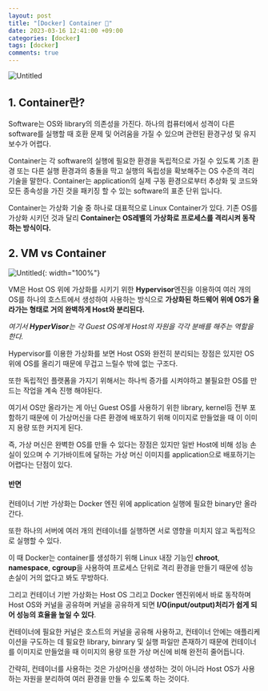 ```yaml
---
layout: post
title: "[Docker] Container 🐋"
date: 2023-03-16 12:41:00 +09:00
categories: [docker]
tags: [docker]
comments: true
---
```

![Untitled](https://geeksterminal.com/wp-content/uploads/2019/11/docker-logo-310x162.png)

## 1. Container란?

Software는 OS와 library의 의존성을 가진다. 하나의 컴퓨터에서 성격이 다른 software를 실행할 때 호환 문제 및 어려움을 가질 수 있으며 관련된 환경구성 및 유지보수가 어렵다.

Container는 각 software의 실행에 필요한 환경을 독립적으로 가질 수 있도록 기초 환경 또는 다른 실행 환경과의 충돌을 막고 실행의 독립성을 확보해주는 OS 수준의 격리 기술을 말한다. Container는 application의 실제 구동 환경으로부터 추상화 및 코드와 모든 종속성을 가진 것을 패키징 할 수 있는 software의 표준 단위 입니다.

Container는 가상화 기술 중 하나로 대표적으로 Linux Container가 있다. 기존 OS를 가상화 시키던 것과 달리 **Container는 OS레벨의 가상화로 프로세스를 격리시켜 동작하는 방식이다.**

## 2. VM vs Container

![Untitled](https://blog.kakaocdn.net/dn/JloLY/btq7WUSbsmn/uVtXFK1zOz2FRKuFNNJdQk/img.jpg){: width="100%"}

VM은 Host OS 위에 가상화를 시키기 위한 **Hypervisor**엔진을 이용하여 여러 개의 OS를 하나의 호스트에서 생성하여 사용하는 방식으로 **가상화된 하드웨어 위에 OS가 올라가는 형태로 거의 완벽하게 Host와 분리된다.**

*여기서 **HyperVisor**는 각 Guest OS에게 Host의 자원을 각각 분배를 해주는 역할을 한다.*

Hypervisor를 이용한 가상화를 보면 Host OS와 완전히 분리되는 장점은 있지만 OS위에 OS를 올리기 때문에 무겁고 느릴수 밖에 없는 구조다.

또한 독립적인 플랫폼을 가지기 위해서는 하나씩 증가를 시켜야하고 불필요한 OS를 만드는 작업을 계속 진행 해야된다. 

여기서 OS만 올라가는 게 아닌 Guest OS를 사용하기 위한 library, kernel등 전부 포함하기 때문에 이 가상머신을 다른 환경에 배포하기 위해 이미지로 만들었을 때 이 이미지 용량 또한 커지게 된다.

즉, 가상 머신은 완벽한 OS를 만들 수 있다는 장점은 있지만 일반 Host에 비해 성능 손실이 있으며 수 기가바이트에 달하는 가상 머신 이미지를 application으로 배포하기는 어렵다는 단점이 있다.

#### **반면**

컨테이너 기반 가상화는 Docker 엔진 위에 application 실행에 필요한 binary만 올라간다.

또한 하나의 서버에 여러 개의 컨테이너를 실행하면 서로 영향을 미치지 않고 독립적으로 실행할 수 있다.

이 때 Docker는 container를 생성하기 위해 Linux 내장 기능인 **chroot**, **namespace**, **cgroup**을 사용하여 프로세스 단위로 격리 환경을 만들기 때문에 성능 손실이 거의 없다고 봐도 무방하다.

그리고 컨테이너 기반 가상화는 Host OS 그리고 Docker 엔진위에서 바로 동작하며 Host OS와 커널을 공유하며 커널을 공유하게 되면 **I/O(input/output)처리가 쉽게 되어 성능의 효율을 높일 수 있다**.

컨테이너에 필요한 커널은 호스트의 커널을 공유해 사용하고, 컨테이너 안에는 애플리케이션을 구도하는 데 필요한 library, binrary 및 실행 파일만 존재하기 때문에 컨테이너를 이미지로 만들었을 때 이미지의 용량 또한 가상 머신에 비해 완전히 줄어듭니다.

간략히,
컨테이너를 사용하는 것은 가상머신을 생성하는 것이 아니라 Host OS가 사용하는 자원을 분리하여 여러 환경을 만들 수 있도록 하는 것이다.
